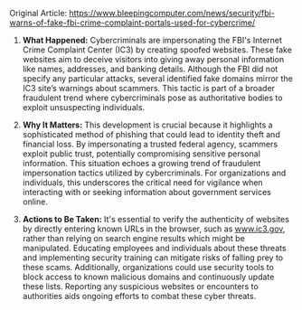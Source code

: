 Original Article: https://www.bleepingcomputer.com/news/security/fbi-warns-of-fake-fbi-crime-complaint-portals-used-for-cybercrime/

1) **What Happened:** Cybercriminals are impersonating the FBI's Internet Crime Complaint Center (IC3) by creating spoofed websites. These fake websites aim to deceive visitors into giving away personal information like names, addresses, and banking details. Although the FBI did not specify any particular attacks, several identified fake domains mirror the IC3 site’s warnings about scammers. This tactic is part of a broader fraudulent trend where cybercriminals pose as authoritative bodies to exploit unsuspecting individuals.

2) **Why It Matters:** This development is crucial because it highlights a sophisticated method of phishing that could lead to identity theft and financial loss. By impersonating a trusted federal agency, scammers exploit public trust, potentially compromising sensitive personal information. This situation echoes a growing trend of fraudulent impersonation tactics utilized by cybercriminals. For organizations and individuals, this underscores the critical need for vigilance when interacting with or seeking information about government services online.

3) **Actions to Be Taken:** It's essential to verify the authenticity of websites by directly entering known URLs in the browser, such as www.ic3.gov, rather than relying on search engine results which might be manipulated. Educating employees and individuals about these threats and implementing security training can mitigate risks of falling prey to these scams. Additionally, organizations could use security tools to block access to known malicious domains and continuously update these lists. Reporting any suspicious websites or encounters to authorities aids ongoing efforts to combat these cyber threats.